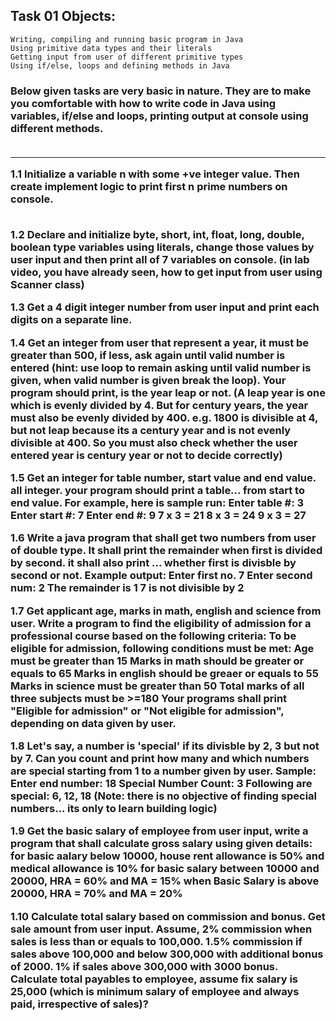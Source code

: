 ## Task 01 Objects:

    Writing, compiling and running basic program in Java
    Using primitive data types and their literals
    Getting input from user of different primitive types
    Using if/else, loops and defining methods in Java

<h3>
Below given tasks are very basic in nature. They are to make you comfortable with how to write code in Java using variables, if/else and loops, printing output at console using different methods.
<br><br><hr>

1.1 
Initialize a variable n with some +ve integer value. Then create implement logic to print first n prime numbers on console. <br><br>

1.2
Declare and initialize byte, short, int, float, long, double, boolean type variables using literals, change those values by user input and then print all of 7 variables on console. (in lab video, you have already seen, how to get input from user using Scanner class)

1.3 
Get a 4 digit integer number from user input and print each digits on a separate line.

1.4 
Get an integer from user that represent a year, it must be greater than 500, if less, ask again until valid number is entered (hint: use loop to remain asking until valid number is given, when valid number is given break the loop). Your program should print, is the year leap or not. (A leap year is one which is evenly divided by 4. But for century years, the year must also be evenly divided by 400. e.g. 1800 is divisible at 4, but not leap because its a century year and is not evenly divisible at 400. So you must also check whether the user entered year is century year or not to decide correctly)

1.5 
Get an integer for table number, start value and end value. all integer. your program should print a table... from start to end value. For example, here is sample run:
Enter table #: 3
Enter start #: 7
Enter end #: 9
7 x 3 = 21
8 x 3 = 24
9 x 3 = 27


1.6 
Write a java program that shall get two numbers from user of double type. It shall print the remainder when first is divided by second. it shall also print ... whether first is divisble by second or not.
Example output:
Enter first no. 7
Enter second num: 2
The remainder is 1
7 is not divisible by 2

1.7
Get applicant age, marks in math, english and science from user. Write a program to find the eligibility of admission for a professional course based on the following criteria: To be eligible for admission, following conditions must be met:
Age must be greater than 15
Marks in math should be greater or equals to 65
Marks in english should be greaer or equals to 55
Marks in science must be greater than 50
Total marks of all three subjects must be >=180
Your programs shall print "Eligible for admission" or "Not eligible for admission", depending on data given by user.

1.8
Let's say, a number is 'special' if its divisble by 2, 3 but not by 7. Can you count and print how many and which numbers are special starting from 1 to a number given by user. Sample:
Enter end number: 18
Special Number Count: 3
Following are special: 6, 12, 18
(Note: there is no objective of finding special numbers... its only to learn building logic)

1.9
Get the basic salary of employee from user input, write a program that shall calculate gross salary using given details:
for basic aalary below 10000, house rent allowance is 50% and medical allowance is 10%
for basic salary between 10000 and 20000, HRA = 60% and MA = 15%
when Basic Salary is above 20000, HRA = 70% and MA = 20%

1.10
Calculate total salary based on commission and bonus. Get sale amount from user input.
Assume, 2% commission when sales is less than or equals to 100,000. 1.5% commission if sales above 100,000 and below 300,000 with additional bonus of 2000. 1% if sales above 300,000 with 3000 bonus. Calculate total payables to employee, assume fix salary is 25,000 (which is minimum salary of employee and always paid, irrespective of sales)?
</h3>